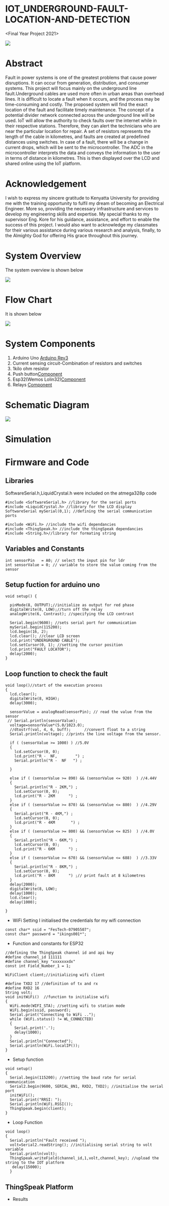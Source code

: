 # IOT_UNDERGROUND-FAULT-LOCATION-AND-DETECTION
<Final Year Project 2021>

<img src="Underground_fault _detection_system.jpg">

# Abstract
Fault in power systems is one of the greatest problems that cause power disruptions. It can occur from generation, distribution, and consumer systems. This project will focus mainly on the underground line fault.Underground cables are used more often in urban areas than overhead lines. It is difficult to locate a fault when it occurs, and the process may be time-consuming and costly. The proposed system will find the exact location of the fault and facilitate timely maintenance. The concept of a potential divider network connected across the underground line will be used.
IoT will allow the authority to check faults over the internet while in their respective stations. Therefore, they can alert the technicians who are near the particular location for repair.
A set of resistors represents the length of the cable in kilometres, and faults are created at predefined distances using switches. In case of a fault, there will be a change in current drops, which will be sent to the microcontroller. The ADC in the microcontroller interprets the data and conveys the information to the user in terms of distance in kilometres. This is then displayed over the LCD and shared online using the IoT platform.

# Acknowledgement
I wish to express my sincere gratitude to Kenyatta University for providing me with the training opportunity to fulfil my dream of becoming an Electrical Engineer. More so, providing the necessary infrastructure and services to develop my engineering skills and expertise. My special thanks to my supervisor Eng. Kore for his guidance, assistance, and effort to enable the success of this project. I would also want to acknowledge my classmates for their various assistance during various research and analysis, finally, to the Almighty God for offering His grace throughout this journey.

# System Overview

The system overview is shown below

<img src="system_overview.png">

# Flow Chart

It is shown below

<img src="flowchart.png">

# System Components

1. Arduino Uno [Arduino Rev3](https://store-usa.arduino.cc/products/arduino-uno-rev3/)
2. Current sensing circuit-Combination of resistors and switches
3. 1kilo ohm resistor
4. Push button[Component](https://components101.com/switches/push-button)
5. Esp32(Wemos Lolin32)[Component](https://artofcircuits.com/product/lolin32-esp32-dual-core-wifibluetooth-development-board-with-battery-charger)
6. Relays [Component](https://elearn.ellak.gr/mod/book/view.php?id=4568&chapterid=2440)

# Schematic Diagram

<img src="fault_system.PNG">

# Simulation

# Firmware and Code

## Libraries

SoftwareSerial.h,LiquidCrystal.h were included on the atmega328p code

```
#include <SoftwareSerial.h> //library for the serial ports
#include <LiquidCrystal.h> //library for the LCD display
SoftwareSerial mySerial(0,1); //defining the serial communication ports

#include <WiFi.h> //include the wifi dependancies
#include <ThingSpeak.h> //include the thingSpeak dependancies
#include <String.h>//library for formating string
```
## Variables and Constants

```
int sensorPin   = A0; // select the input pin for ldr
int sensorValue = 0; // variable to store the value coming from the sensor
```
## Setup fuction for arduino uno
```
void setup() {

  pinMode(8, OUTPUT);//initialize as output for red phase
  digitalWrite(8, LOW);//turn off the relay
  analogWrite(6, Contrast); //specifying the LCD contrast

  Serial.begin(9600); //sets serial port for communication
  mySerial.begin(115200);
  lcd.begin(16, 2);
  lcd.clear(); //clear LCD screen
  lcd.print("UNDERGROUND CABLE");
  lcd.setCursor(0, 1); //setting the cursor position
  lcd.print("FAULT LOCATOR");
  delay(2000);
}
```
## Loop function to check the fault
```
void loop()//start of the execution process
{
  lcd.clear();
  digitalWrite(8, HIGH);
  delay(3000);

  sensorValue = analogRead(sensorPin); // read the value from the sensor
 // Serial.println(sensorValue);
  voltage=sensorValue*(5.0/1023.0);
  //dtostrf(val, 4, 6, buff);      //convert float to a string 
  Serial.println(voltage); //prints the line voltage from the sensor.
  
  if ( (sensorValue >= 1000) ) //5.0V
  {
    lcd.setCursor(0, 0);
    lcd.print("R -  NF,        ") ;
    Serial.println("R -  NF   ") ;

  }

  else if ( (sensorValue >= 890) && (sensorValue <= 920)  ) //4.44V
  {
    Serial.println("R - 2KM,") ;
    lcd.setCursor(0, 0);
    lcd.print("R - 2KM      ") ;
  }
  else if ( (sensorValue >= 870) && (sensorValue <= 880)  ) //4.29V
  {
    Serial.print("R - 4KM,") ;
    lcd.setCursor(0, 0);
    lcd.print("R - 4KM       ") ;
  }
  else if ( (sensorValue >= 800) && (sensorValue <= 825)  ) //4.0V
  {
    Serial.println("R - 6KM,") ;
    lcd.setCursor(0, 0);
    lcd.print("R - 6KM      ") ;
  }
  else if ( (sensorValue >= 670) && (sensorValue <= 688)  ) //3.33V
  {
    Serial.println("R - 8KM,") ;
    lcd.setCursor(0, 0);
    lcd.print("R - 8KM      ") ;// print fault at 8 kilometres
  }
  delay(2000);
  digitalWrite(8, LOW);
  delay(1000);
  lcd.clear();
  delay(1000);
  
}
```
* WiFi Setting
I initialised the credentials for my wifi connection
```
const char* ssid = "FesTech-07905507";
const char* password = "ikings001*";
```
* Function and constants for ESP32
```
//defining the ThingSpeak channel id and api key
#define channel_id 111111
#define channel_key "xxxxxxxdx"
const int Field_Number_1 = 1;

WiFiClient client;//initializing wifi client

#define TXD2 17 //definition of tx and rx
#define RXD2 16
String volt;
void initWiFi()  //function to initialise wifi
{      
  WiFi.mode(WIFI_STA); //setting wifi to station mode
  WiFi.begin(ssid, password);
  Serial.print("Connecting to WiFi ..");
  while (WiFi.status() != WL_CONNECTED) 
  {
    Serial.print('.');
    delay(1000);
  }
  Serial.println("Connected");
  Serial.println(WiFi.localIP());
}

```
* Setup function
```
void setup() 
{
  Serial.begin(115200); //setting the baud rate for serial communication
  Serial2.begin(9600, SERIAL_8N1, RXD2, TXD2); //initialise the serial port
  initWiFi();
  Serial.print("RRSI: ");
  Serial.println(WiFi.RSSI());
  ThingSpeak.begin(client);
}
```
* Loop Function
```
void loop() 
{
  Serial.println("Fault received ");
  volt=Serial2.readString(); //initialising serial string to volt variable
  Serial.println(volt);
  ThingSpeak.writeField(channel_id,1,volt,channel_key); //upload the string to the IOT platform
   delay(15000);
  }
```
## ThingSpeak Platform
* Results
